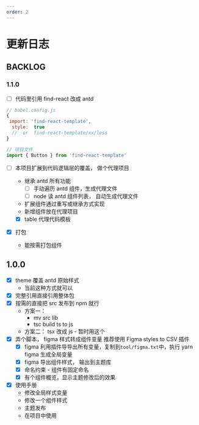 ```yaml
---
order: 2
---
```


# 更新日志

## BACKLOG

### 1.1.0

- [ ] 代码里引用 find-react 改成 antd

```js
// babel.config.js
{
 import: 'find-react-template',
  style:  true
  //  or  find-react-template/xx/less
}

// 项目文件
import { Button } from 'find-react-template'
```

- [ ] 本项目扩展到代码逻辑层的覆盖， 做个代理项目

  - 继承 antd 所有功能
    - [ ] 手动遍历 antd 组件，生成代理文件
    - [ ] node 读 antd 组件列表， 自动生成代理文件
  - 扩展组件通过重写或继承方式实现
  - 新增组件放在代理项目
  - [x] table 代理代码模板

- [x] 打包
  - 能按需打包组件

## 1.0.0

- [x] theme 覆盖 antd 原始样式
  - 当前这种方式就可以
- [x] 完整引用直接引用整体包
- [x] 按需的直接把 src 发布到 npm 就行
  - 方案一：
    - mv src lib
    - tsc build ts to js
  - 方案二： tsx 改成 js - 暂时用这个
- [x] 弄个脚本， figma 样式转成组件变量 推荐使用 Figma styles to CSV 插件
  - [x] figma 利用插件导导出所有变量，复制到<code>tool/figma.txt</code>中，执行 yarn figma 生成全局变量
  - [x] figma 导出组件样式， 输出到主题库
  - [x] 命名约束 - 组件有固定命名
  - [x] 有个组件概览，显示主题修改后的效果
- [x] 使用手册
  - 修改全局样式变量
  - 修改一个组件样式
  - 主题发布
  - 在项目中使用
